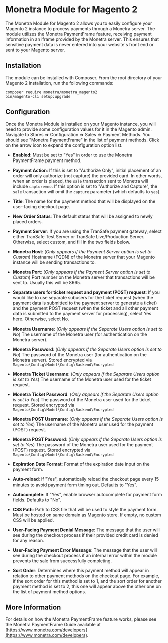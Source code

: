 # Monetra Module for Magento 2

The Monetra Module for Magento 2 allows you to easily configure your Magento 2 instance to process payments through a
Monetra server. The module utilizes the Monetra PaymentFrame feature, receiving payment information in an iframe provided by the Monetra server. This ensures that sensitive payment data is never entered into your website's front end or sent to your Magento server.

## Installation

The module can be installed with Composer. From the root directory of your Magento 2 installation, run the following commands:
```
composer require monetra/monetra_magento2
bin/magento-cli setup:upgrade
```

## Configuration

Once the Monetra Module is installed on your Magento instance, you will need to provide some configuration values for it
in the Magento admin. Navigate to Stores => Configuration => Sales => Payment Methods. You should see "Monetra PaymentFrame"
in the list of payment methods. Click on the arrow icon to expand the configuration option list.

- **Enabled**: Must be set to "Yes" in order to use the Monetra PaymentFrame payment method.

- **Payment Action**: If this is set to "Authorize Only", initial placement of an order will only authorize (not capture) the provided card. In other words, when an order is placed, the `sale` transaction sent to Monetra will include `capture=no`. If this option is set to "Authorize and Capture", the `sale` transaction will omit the `capture` parameter (which defaults to `yes`).

- **Title**: The name for the payment method that will be displayed on the user-facing checkout page.

- **New Order Status**: The default status that will be assigned to newly placed orders.

- **Payment Server**: If you are using the TranSafe payment gateway, select either TranSafe Test Server or TranSafe Live/Production Server. Otherwise, select custom, and fill in the two fields below.

- **Monetra Host**: (*Only appears if the Payment Server option is set to Custom*) Hostname (FQDN) of the Monetra server that your Magento instance will be sending transactions to.

- **Monetra Port**: (*Only appears if the Payment Server option is set to Custom*) Port number on the Monetra server that transactions will be sent to. Usually this will be 8665.

- **Separate users for ticket request and payment (POST) request**: If you would like to use separate subusers for the ticket request (when the payment data is submitted to the payment server to generate a ticket) and the payment POST request (when the ticket and all other payment data is submitted to the payment server for processing), select Yes here. Otherwise, select No.

- **Monetra Username**: (*Only appears if the Separate Users option is set to No*) The username of the Monetra user (for authentication on the Monetra server).

- **Monetra Password**: (*Only appears if the Separate Users option is set to No*) The password of the Monetra user (for authentication on the Monetra server). Stored encrypted via `Magento\Config\Model\Config\Backend\Encrypted`

- **Monetra Ticket Username**: (*Only appears if the Separate Users option is set to Yes*) The username of the Monetra user used for the ticket request.

- **Monetra Ticket Password**: (*Only appears if the Separate Users option is set to Yes*) The password of the Monetra user used for the ticket request. Stored encrypted via `Magento\Config\Model\Config\Backend\Encrypted`

- **Monetra POST Username**: (*Only appears if the Separate Users option is set to Yes*) The username of the Monetra user used for the payment (POST) request.

- **Monetra POST Password**: (*Only appears if the Separate Users option is set to Yes*) The password of the Monetra user used for the payment (POST) request. Stored encrypted via `Magento\Config\Model\Config\Backend\Encrypted`

- **Expiration Date Format**: Format of the expiration date input on the payment form.

- **Auto-reload**: If "Yes", automatically reload the checkout page every 15 minutes to avoid payment form timing out. Defaults to "Yes".

- **Autocomplete**: If "Yes", enable browser autocomplete for payment form fields. Defaults to "No".

- **CSS Path**: Path to CSS file that will be used to style the payment form. Must be hosted on same domain as Magento store. If empty, no custom CSS will be applied.

- **User-Facing Payment Denial Message**: The message that the user will see during the checkout process if their provided credit card is denied for any reason.

- **User-Facing Payment Error Message**: The message that the user will see during the checkout process if an internal error within the module prevents the sale from successfully completing.

- **Sort Order**: Determines where this payment method will appear in relation to other payment methods on the checkout page. For example, if the sort order for this method is set to 1, and the sort order for another payment method is set to 2, this one will appear above the other one on the list of payment method options.

## More Information

For details on how the Monetra PaymentFrame feature works, please see the Monetra PaymentFrame Guide available at [https://www.monetra.com/developers](https://www.monetra.com/developers).
